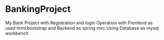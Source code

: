 # BankingProject
My Bank Project  with Registration and login Operation with Frontend as used html,bootstrap and Backend as spring mvc.Using Database as mysql workbench
